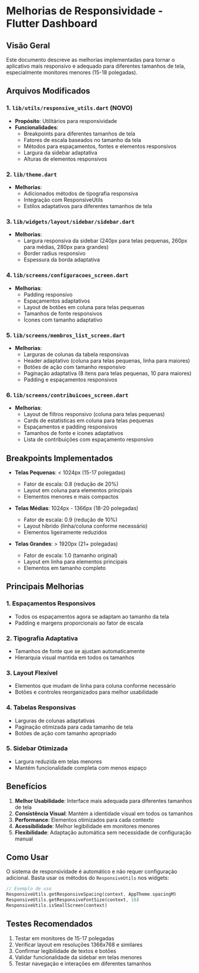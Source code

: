 # Melhorias de Responsividade - Flutter Dashboard

## Visão Geral

Este documento descreve as melhorias implementadas para tornar o aplicativo mais responsivo e adequado para diferentes tamanhos de tela, especialmente monitores menores (15-18 polegadas).

## Arquivos Modificados

### 1. `lib/utils/responsive_utils.dart` (NOVO)

- **Propósito**: Utilitários para responsividade
- **Funcionalidades**:
  - Breakpoints para diferentes tamanhos de tela
  - Fatores de escala baseados no tamanho da tela
  - Métodos para espaçamentos, fontes e elementos responsivos
  - Largura da sidebar adaptativa
  - Alturas de elementos responsivos

### 2. `lib/theme.dart`

- **Melhorias**:
  - Adicionados métodos de tipografia responsiva
  - Integração com ResponsiveUtils
  - Estilos adaptativos para diferentes tamanhos de tela

### 3. `lib/widgets/layout/sidebar/sidebar.dart`

- **Melhorias**:
  - Largura responsiva da sidebar (240px para telas pequenas, 260px para médias, 280px para grandes)
  - Border radius responsivo
  - Espessura da borda adaptativa

### 4. `lib/screens/configuracoes_screen.dart`

- **Melhorias**:
  - Padding responsivo
  - Espaçamentos adaptativos
  - Layout de botões em coluna para telas pequenas
  - Tamanhos de fonte responsivos
  - Ícones com tamanho adaptativo

### 5. `lib/screens/membros_list_screen.dart`

- **Melhorias**:
  - Larguras de colunas da tabela responsivas
  - Header adaptativo (coluna para telas pequenas, linha para maiores)
  - Botões de ação com tamanho responsivo
  - Paginação adaptativa (8 itens para telas pequenas, 10 para maiores)
  - Padding e espaçamentos responsivos

### 6. `lib/screens/contribuicoes_screen.dart`

- **Melhorias**:
  - Layout de filtros responsivo (coluna para telas pequenas)
  - Cards de estatísticas em coluna para telas pequenas
  - Espaçamentos e padding responsivos
  - Tamanhos de fonte e ícones adaptativos
  - Lista de contribuições com espaçamento responsivo

## Breakpoints Implementados

- **Telas Pequenas**: < 1024px (15-17 polegadas)

  - Fator de escala: 0.8 (redução de 20%)
  - Layout em coluna para elementos principais
  - Elementos menores e mais compactos

- **Telas Médias**: 1024px - 1366px (18-20 polegadas)

  - Fator de escala: 0.9 (redução de 10%)
  - Layout híbrido (linha/coluna conforme necessário)
  - Elementos ligeiramente reduzidos

- **Telas Grandes**: > 1920px (21+ polegadas)
  - Fator de escala: 1.0 (tamanho original)
  - Layout em linha para elementos principais
  - Elementos em tamanho completo

## Principais Melhorias

### 1. Espaçamentos Responsivos

- Todos os espaçamentos agora se adaptam ao tamanho da tela
- Padding e margens proporcionais ao fator de escala

### 2. Tipografia Adaptativa

- Tamanhos de fonte que se ajustam automaticamente
- Hierarquia visual mantida em todos os tamanhos

### 3. Layout Flexível

- Elementos que mudam de linha para coluna conforme necessário
- Botões e controles reorganizados para melhor usabilidade

### 4. Tabelas Responsivas

- Larguras de colunas adaptativas
- Paginação otimizada para cada tamanho de tela
- Botões de ação com tamanho apropriado

### 5. Sidebar Otimizada

- Largura reduzida em telas menores
- Mantém funcionalidade completa com menos espaço

## Benefícios

1. **Melhor Usabilidade**: Interface mais adequada para diferentes tamanhos de tela
2. **Consistência Visual**: Mantém a identidade visual em todos os tamanhos
3. **Performance**: Elementos otimizados para cada contexto
4. **Acessibilidade**: Melhor legibilidade em monitores menores
5. **Flexibilidade**: Adaptação automática sem necessidade de configuração manual

## Como Usar

O sistema de responsividade é automático e não requer configuração adicional. Basta usar os métodos do `ResponsiveUtils` nos widgets:

```dart
// Exemplo de uso
ResponsiveUtils.getResponsiveSpacing(context, AppTheme.spacingM)
ResponsiveUtils.getResponsiveFontSize(context, 16)
ResponsiveUtils.isSmallScreen(context)
```

## Testes Recomendados

1. Testar em monitores de 15-17 polegadas
2. Verificar layout em resoluções 1366x768 e similares
3. Confirmar legibilidade de textos e botões
4. Validar funcionalidade da sidebar em telas menores
5. Testar navegação e interações em diferentes tamanhos
